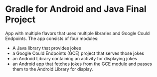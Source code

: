 # Gradle for Android and Java Final Project

App with multiple flavors that uses multiple libraries and Google Could Endpoints. The app consists of four modules:
- A Java library that provides jokes
- a Google Could Endpoints (GCE) project that serves those jokes
- an Android Library containing an activity for displaying jokes
- an Android app that fetches jokes from the GCE module and passes them to the Android Library for display.
